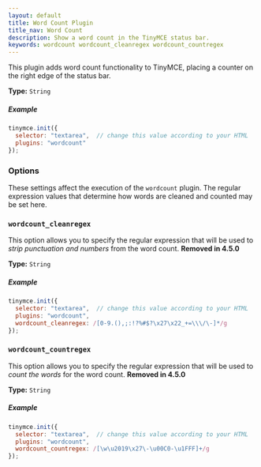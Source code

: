 ```yaml
---
layout: default
title: Word Count Plugin
title_nav: Word Count
description: Show a word count in the TinyMCE status bar.
keywords: wordcount wordcount_cleanregex wordcount_countregex
---
```


This plugin adds word count functionality to TinyMCE, placing a counter on the right edge of the status bar.

**Type:** `String`

##### Example

```js
tinymce.init({
  selector: "textarea",  // change this value according to your HTML
  plugins: "wordcount"
});
```

### Options

These settings affect the execution of the `wordcount` plugin. The regular expression values that determine how words are cleaned and counted may be set here.

### `wordcount_cleanregex`

This option allows you to specify the regular expression that will be used to *strip punctuation and numbers* from the word count. **Removed in 4.5.0**

**Type:** `String`

##### Example

```js
tinymce.init({
  selector: "textarea",  // change this value according to your HTML
  plugins: "wordcount",
  wordcount_cleanregex: /[0-9.(),;:!?%#$?\x27\x22_+=\\\/\-]*/g
});
```

### `wordcount_countregex`

This option allows you to specify the regular expression that will be used to *count the words* for the word count. **Removed in 4.5.0**

**Type:** `String`

##### Example

```js
tinymce.init({
  selector: "textarea",  // change this value according to your HTML
  plugins: "wordcount",
  wordcount_countregex: /[\w\u2019\x27\-\u00C0-\u1FFF]+/g
});
```
